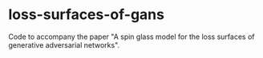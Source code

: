 # loss-surfaces-of-gans
Code to accompany the paper "A spin glass model for the loss surfaces of generative adversarial networks".
